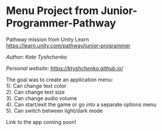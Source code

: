 # Menu Project from Junior-Programmer-Pathway
Pathway mission from Unity Learn  
https://learn.unity.com/pathway/junior-programmer

_Author: Kate Tyshchenko_  

_Personal website: https://ktyshchenko.github.io/_

The goal was to create an application menu:  
1). Can change text color  
2). Can change text size  
3). Can change audio volume  
4). Can start/exit the game or go into a separate options menu  
5). Can switch between light/dark mode  

Link to the app coming soon!
